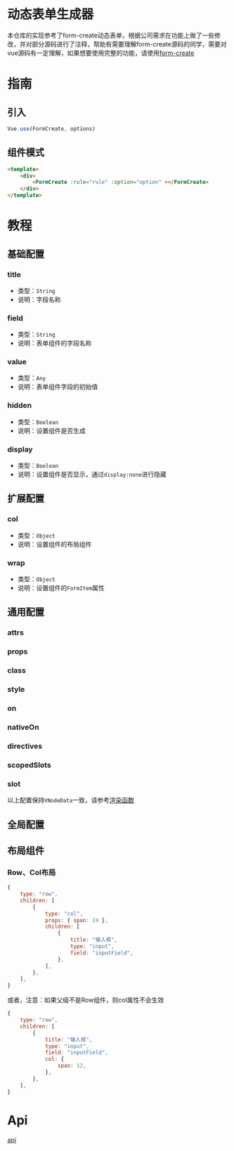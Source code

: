 # 动态表单生成器
本仓库的实现参考了form-create动态表单，根据公司需求在功能上做了一些修改，并对部分源码进行了注释，帮助有需要理解form-create源码的同学，需要对vue源码有一定理解，如果想要使用完整的功能，请使用[form-create](https://github.com/xaboy/form-create)



# 指南

## 引入
```js
Vue.use(FormCreate, options)
```

## 组件模式

```html
<template>
    <div>
        <FormCreate :rule="rule" :option="option" ></FormCreate>
    </div>
</template>
```

# 教程

## 基础配置

### title
- 类型：`String`
- 说明：字段名称

### field
- 类型：`String`
- 说明：表单组件的字段名称


### value
- 类型：`Any`
- 说明：表单组件字段的初始值

### hidden
- 类型：`Boolean`
- 说明：设置组件是否生成

### display
- 类型：`Boolean`
- 说明：设置组件是否显示，通过`display:none`进行隐藏

## 扩展配置

### col
- 类型：`Object`
- 说明：设置组件的布局组件

### wrap
- 类型：`Object`
- 说明：设置组件的`FormItem`属性
## 通用配置

### attrs
### props
### class
### style
### on 
### nativeOn
### directives
### scopedSlots
### slot
以上配置保持`VNodeData`一致，请参考[渲染函数](https://cn.vuejs.org/v2/guide/render-function.html)

## 全局配置

## 布局组件

### Row、Col布局
```js
{
    type: "row",
    children: [
        {
            type: "col",
            props: { span: 24 },
            children: [
                {
                    title: "输入框",
                    type: "input",
                    field: "inputField",
                },
            ],
        },
    ],
}
```
或者，注意：如果父级不是Row组件，则col属性不会生效
```js
{
    type: "row",
    children: [
        {
            title: "输入框",
            type: "input",
            field: "inputField",
            col: {
                span: 12,
            },
        },
    ],
}
```

# Api
[api](./doc/API.md)